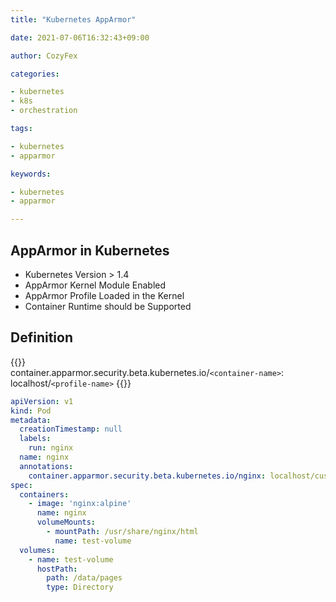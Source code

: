 ```yaml
---
title: "Kubernetes AppArmor"

date: 2021-07-06T16:32:43+09:00

author: CozyFex

categories:

- kubernetes
- k8s
- orchestration

tags:

- kubernetes
- apparmor

keywords:

- kubernetes
- apparmor

---
```


## AppArmor in Kubernetes

* Kubernetes Version > 1.4
* AppArmor Kernel Module Enabled
* AppArmor Profile Loaded in the Kernel
* Container Runtime should be Supported

## Definition

{{<admonition note AppArmor true>}}  
container.apparmor.security.beta.kubernetes.io/`<container-name>`: localhost/`<profile-name>`
{{</admonition>}}

```yaml
apiVersion: v1
kind: Pod
metadata:
  creationTimestamp: null
  labels:
    run: nginx
  name: nginx
  annotations:
    container.apparmor.security.beta.kubernetes.io/nginx: localhost/custom-nginx
spec:
  containers:
    - image: 'nginx:alpine'
      name: nginx
      volumeMounts:
        - mountPath: /usr/share/nginx/html
          name: test-volume
  volumes:
    - name: test-volume
      hostPath:
        path: /data/pages
        type: Directory
```

